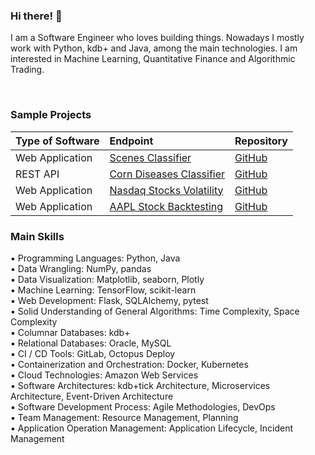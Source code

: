 ### Hi there! :wave:

I am a Software Engineer who loves building things. Nowadays I mostly work with Python, kdb+ and Java, among the main technologies. I am interested in Machine Learning, Quantitative Finance and Algorithmic Trading.

<br/>

### Sample Projects

| Type of Software     | Endpoint                  											           | Repository                                                                    |
| :------------------- | :---------------------------------------------------------------------------------------| :-----------------------------------------------------------------------------|
| Web Application      | [Scenes Classifier](https://scenes-classifier.herokuapp.com)                            | [GitHub](https://github.com/fabiogaiera/scenes-classifier-tensorflow-lite)    |
| REST API             | [Corn Diseases Classifier](https://corn-diseases-classifier.herokuapp.com)              | [GitHub](https://github.com/fabiogaiera/corn-diseases-classifier)             |
| Web Application      | [Nasdaq Stocks Volatility](https://nasdaq-stocks-volatility-b53bc5223358.herokuapp.com) | [GitHub](https://github.com/fabiogaiera/nasdaq-stocks-volatility)             |
| Web Application      | [AAPL Stock Backtesting](https://aapl-stock-backtesting-6d3cf7b31653.herokuapp.com)     | [GitHub](https://github.com/fabiogaiera/aapl-stock-backtesting)               |



### Main Skills  
  
▪ Programming Languages: Python, Java  
▪ Data Wrangling: NumPy, pandas  
▪ Data Visualization: Matplotlib, seaborn, Plotly  
▪ Machine Learning: TensorFlow, scikit-learn  
▪ Web Development: Flask, SQLAlchemy, pytest    
▪ Solid Understanding of General Algorithms: Time Complexity, Space Complexity  
▪ Columnar Databases: kdb+  
▪ Relational Databases: Oracle, MySQL  
▪ CI / CD Tools: GitLab, Octopus Deploy  
▪ Containerization and Orchestration: Docker, Kubernetes  
▪ Cloud Technologies: Amazon Web Services  
▪ Software Architectures: kdb+tick Architecture, Microservices Architecture, Event-Driven Architecture  
▪ Software Development Process: Agile Methodologies, DevOps  
▪ Team Management: Resource Management, Planning  
▪ Application Operation Management: Application Lifecycle, Incident Management  
